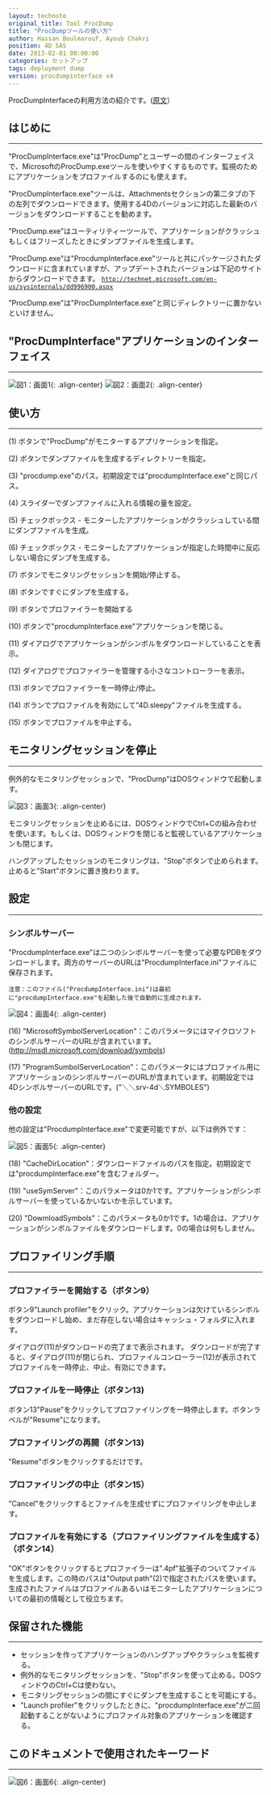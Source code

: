 ```yaml
---
layout: technote
original_title: Tool ProcDump
title: "ProcDumpツールの使い方"
author: Hassan Boulmarouf, Ayoub Chakri
position: 4D SAS
date: 2013-02-01 00:00:00
categories: セットアップ
tags: deployment dump
version: procdumpinterface v4
---
```


ProcDumpInterfaceの利用方法の紹介です。([原文](https://taow.4d.com/Outil-ProcDump/PS.22410189.en.html#)）
<!--more-->

## はじめに
---
"ProcDumpInterface.exe"は"ProcDump"とユーザーの間のインターフェイスで、MicrosoftのProcDump.exeツールを使いやすくするものです。監視のためにアプリケーションをプロファイルするのにも使えます。

"ProcDumpInterface.exe"ツールは、Attachmentsセクションの第二タブの下の左列でダウンロードできます。使用する4Dのバージョンに対応した最新のバージョンをダウンロードすることを勧めます。

"ProcDump.exe"はユーティリティーツールで、アプリケーションがクラッシュもしくはフリーズしたときにダンプファイルを生成します。

"ProcDump.exe"は"ProcdumpInterface.exe"ツールと共にパッケージされたダウンロードに含まれていますが、アップデートされたバージョンは下記のサイトからダウンロードできます。
[`http://technet.microsoft.com/en-us/sysinternals/dd996900.aspx`](http://technet.microsoft.com/en-us/sysinternals/dd996900.aspx)

"ProcDump.exe"は"ProcDumpInterface.exe"と同じディレクトリーに置かないといけません。
 
## "ProcDumpInterface"アプリケーションのインターフェイス
---
![図1：画面1](/images/Dump/ProcDump-1.png){: .align-center}
![図2：画面2](/images/Dump/ProcDump-2.png){: .align-center}


## 使い方
---

(1) ボタンで"ProcDump"がモニターするアプリケーションを指定。

(2) ボタンでダンプファイルを生成するディレクトリーを指定。

(3) "procdump.exe"のパス。初期設定では"procdumpInterface.exe"と同じパス。

(4) スライダーでダンプファイルに入れる情報の量を設定。

(5) チェックボックス - モニターしたアプリケーションがクラッシュしている間にダンプファイルを生成。

(6) チェックボックス - モニターしたアプリケーションが指定した時間中に反応しない場合にダンプを生成する。

(7) ボタンでモニタリングセッションを開始/停止する。

(8) ボタンですぐにダンプを生成する。

(9) ボタンでプロファイラーを開始する

(10) ボタンで"procdumpInterface.exe"アプリケーションを閉じる。

(11) ダイアログでアプリケーションがシンボルをダウンロードしていることを表示。

(12) ダイアログでプロファイラーを管理する小さなコントローラーを表示。

(13) ボタンでプロファイラーを一時停止/停止。

(14) ボランでプロファイルを有効にして"4D.sleepy"ファイルを生成する。

(15) ボタンでプロファイルを中止する。


## モニタリングセッションを停止
---
例外的なモニタリングセッションで、"ProcDump"はDOSウィンドウで起動します。

![図3：画面3](/images/Dump/ProcDump-3.png){: .align-center}

モニタリングセッションを止めるには、DOSウィンドウでCtrl+Cの組み合わせを使います。もしくは、DOSウィンドウを閉じると監視しているアプリケーションも閉じます。

ハングアップしたセッションのモニタリングは、"Stop"ボタンで止められます。止めると"Start"ボタンに置き換わります。

## 設定
---

### シンボルサーバー
"ProcdumpInterface.exe"は二つのシンボルサーバーを使って必要なPDBをダウンロードします。両方のサーバーのURLは"ProcdumpInterface.ini"ファイルに保存されます。

  ```
  注意：このファイル("ProcdumpInterface.ini")は最初に"procdumpInterface.exe"を起動した後で自動的に生成されます。
  ```
![図4：画面4](/images/Dump/ProcDump-4.png){: .align-center}

(16) "MicrosoftSymbolServerLocation"：このパラメータにはマイクロソフトのシンボルサーバーのURLが含まれています。(http://msdl.microsoft.com/download/symbols)

(17) "ProgramSumbolServerLocation"：このパラメータにはプロファイル用にアプリケーションのシンボルサーバーのURLが含まれています。初期設定では4DシンボルサーバーのURLです。("＼＼srv-4d＼SYMBOLES")

### 他の設定

他の設定は"ProcdumpInterface.exe"で変更可能ですが、以下は例外です：

![図5：画面5](/images/Dump/ProcDump-5.png){: .align-center}

(18) "CacheDirLocation"：ダウンロードファイルのパスを指定。初期設定では"procdumpInterface.exe"を含むフォルダー。

(19) "useSymServer"：このパラメータは0か1です。アプリケーションがシンボルサーバーを使っているかいないかを示しています。

(20) "DowmloadSymbols"：このパラメータも0か1です。1の場合は、アプリケーションがシンボルファイルをダウンロードします。0の場合は何もしません。

## プロファイリング手順
---
### プロファイラーを開始する（ボタン9）
ボタン9"Launch profiler"をクリック。アプリケーションは欠けているシンボルをダウンロードし始め、まだ存在しない場合はキャッシュ・フォルダに入れます。

ダイアログ(11)がダウンロードの完了まで表示されます。
ダウンロードが完了すると、ダイアログ(11)が閉じられ、プロファイルコンローラー(12)が表示されてプロファイルを一時停止、中止、有効にできます。

### プロファイルを一時停止（ボタン13)
ボタン13"Pause"をクリックしてプロファイリングを一時停止します。ボタンラベルが"Resume"になります。

### プロファイリングの再開（ボタン13)
"Resume"ボタンをクリックするだけです。

### プロファイリングの中止（ボタン15）
"Cancel"をクリックするとファイルを生成せずにプロファイリングを中止します。

### プロファイルを有効にする（プロファイリングファイルを生成する）（ボタン14）
"OK"ボタンをクリックするとプロファイラーは".4pf"拡張子のついてファイルを生成します。この時のパスは"Output path"(2)で指定されたパスを使います。生成されたファイルはプロファイルあるいはモニターしたアプリケーションについての最初の情報として役立ちます。

## 保留された機能
---
 - セッションを作ってアプリケーションのハングアップやクラッシュを監視する。
 - 例外的なモニタリングセッションを、"Stop"ボタンを使って止める。DOSウィンドウのCtrl+Cは使わない。
 - モニタリングセッションの間にすぐにダンプを生成することを可能にする。
 - "Launch profiler"をクリックしたときに、"procdumpInterface.exe"が二回起動することがないようにプロファイル対象のアプリケーションを確認する。
 
 ## このドキュメントで使用されたキーワード
---
![図6：画面6](/images/Dump/ProcDump-6.png){: .align-center} 
